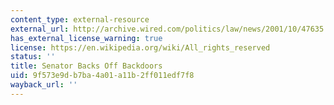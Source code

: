 ```yaml
---
content_type: external-resource
external_url: http://archive.wired.com/politics/law/news/2001/10/47635
has_external_license_warning: true
license: https://en.wikipedia.org/wiki/All_rights_reserved
status: ''
title: Senator Backs Off Backdoors
uid: 9f573e9d-b7ba-4a01-a11b-2ff011edf7f8
wayback_url: ''
---
```

